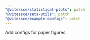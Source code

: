 ```yaml
---
"@vitessce/statistical-plots": patch
"@vitessce/sets-utils": patch
"@vitessce/example-configs": patch
---
```


Add configs for paper figures.
